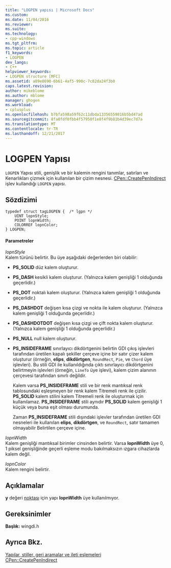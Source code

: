 ```yaml
---
title: "LOGPEN yapısı | Microsoft Docs"
ms.custom: 
ms.date: 11/04/2016
ms.reviewer: 
ms.suite: 
ms.technology:
- cpp-windows
ms.tgt_pltfrm: 
ms.topic: article
f1_keywords:
- LOGPEN
dev_langs:
- C++
helpviewer_keywords:
- LOGPEN structure [MFC]
ms.assetid: a89e8690-6b61-4af5-990c-7c82da24f3b0
caps.latest.revision: 
author: mikeblome
ms.author: mblome
manager: ghogen
ms.workload:
- cplusplus
ms.openlocfilehash: b7bfa598a59f62c11dbda13356559816b5bd47ad
ms.sourcegitcommit: 8fa8fdf0fbb4f57950f1e8f4f9b81b4d39ec7d7a
ms.translationtype: MT
ms.contentlocale: tr-TR
ms.lasthandoff: 12/21/2017
---
```

# <a name="logpen-structure"></a>LOGPEN Yapısı
`LOGPEN` Yapısı stili, genişlik ve bir kalemin rengini tanımlar, satırları ve Kenarlıkları çizmek için kullanılan bir çizim nesnesi. [CPen::CreatePenIndirect](../../mfc/reference/cpen-class.md#createpenindirect) işlev kullandığı `LOGPEN` yapısı.  
  
## <a name="syntax"></a>Sözdizimi  
  
```  
typedef struct tagLOGPEN {  /* lgpn */  
    UINT lopnStyle;  
    POINT lopnWidth;  
    COLORREF lopnColor;  
} LOGPEN;  
```  
  
#### <a name="parameters"></a>Parametreler  
 *lopnStyle*  
 Kalem türünü belirtir. Bu üye aşağıdaki değerlerden biri olabilir:  
  
- **PS_SOLID** düz kalem oluşturur.  
  
- **PS_DASH** kesikli kalem oluşturur. (Yalnızca kalem genişliği 1 olduğunda geçerlidir.)  
  
- **PS_DOT** noktalı kalem oluşturur. (Yalnızca kalem genişliği 1 olduğunda geçerlidir.)  
  
- **PS_DASHDOT** değişen kısa çizgi ve nokta ile kalem oluşturur. (Yalnızca kalem genişliği 1 olduğunda geçerlidir.)  
  
- **PS_DASHDOTDOT** değişen kısa çizgi ve çift nokta kalem oluşturur. (Yalnızca kalem genişliği 1 olduğunda geçerlidir.)  
  
- **PS_NULL** null kalem oluşturur.  
  
- **PS_INSIDEFRAME** sınırlayıcı dikdörtgenini belirtin GDI çıkış işlevleri tarafından üretilen kapalı şekiller çerçeve içine bir satır çizer kalem oluşturur (örneğin, **elips**, **dikdörtgen**, `RoundRect`, `Pie`, ve `Chord` üye işlevleri). Bu stili GDI ile kullanıldığında çıktı sınırlayıcı dikdörtgenini belirtmeyin işlevleri (örneğin, `LineTo` üye işlevi), kalem çizim alanının çerçevesi tarafından sınırlı değildir.  
  
     Kalem varsa **PS_INSIDEFRAME** stili ve bir renk mantıksal renk tablosundaki eşleşmeyen bir renk kalem Titremeli renk ile çizilir. **PS_SOLID** kalem stilini kalem Titremeli renk ile oluşturmak için kullanılamaz. **PS_INSIDEFRAME** stili aynıdır **PS_SOLID** kalem genişliği 1 küçük veya buna eşit olması durumunda.  
  
     Zaman **PS_INSIDEFRAME** stili dışındaki işlevler tarafından üretilen GDI nesneleri ile kullanılan **elips**, **dikdörtgen**, ve `RoundRect`, satır tamamen olmayabilir Belirtilen çerçeve içine.  
  
 *lopnWidth*  
 Kalem genişliği mantıksal birimler cinsinden belirtir. Varsa **lopnWidth** üye 0, 1 piksel genişliğinde geçerli eşleme modu bakılmaksızın ızgara cihazlarda kalem değil.  
  
 *lopnColor*  
 Kalem rengini belirtir.  
  
## <a name="remarks"></a>Açıklamalar  
 **y** değeri [noktası](../../mfc/reference/point-structure1.md) için yapı **lopnWidth** üye kullanılmıyor.  
  
## <a name="requirements"></a>Gereksinimler  
 **Başlık:** wingdi.h  
  
## <a name="see-also"></a>Ayrıca Bkz.  
 [Yapılar, stiller, geri aramalar ve ileti eşlemeleri](../../mfc/reference/structures-styles-callbacks-and-message-maps.md)   
 [CPen::CreatePenIndirect](../../mfc/reference/cpen-class.md#createpenindirect)

